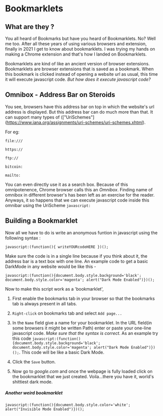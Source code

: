 # Bookmarklets

## What are they ?
You all heard of Bookmarks but have you heard of Bookmarklets. No? Well me too. After all these years of using various browsers and extension, finally in 2021 I get to know about bookmarklets. I was trying my hands on making a Chrome extension and that's how I landed on Bookmarklets.


Bookmarklets are kind of like an ancient version of browser extensions. Bookmarklets are browser extensions that is saved as a bookmark. When this bookmark is clicked instead of opening a website url as usual, this time it will execute javascript code. *But how does it execute javascript code?*


## Omnibox - Address Bar on Steroids
You see, browsers have this address bar on top in which the website's url address is displayed. But this address bar can do much more than that. It can support many types of (\["UriSchemes"](https://www.iana.org/assignments/uri-schemes/uri-schemes.xhtml).

For eg:
```
file:///

https://

ftp://

bitcoin:

mailto:
```

You can even directly use it as a search box. Because of this omnipotenence, Chrome browser calls this an *Omnibox*. Finding name of omnibox in different browser's has been left as an exercise for the reader. Anyways, it so happens that we can execute javascript code inside this omnibar using the UriScheme `javascript:`

## Building a Bookmarklet
Now all we have to do is write an anonymous funtion in javascript using the following syntax :


`javascript:(function(){ writeYOURcodeHERE })();`


Make sure the code is in a single line because if you think about it, the address bar is a text box with one line. An example code to get a basic DarkMode in any website would be like this - 


`javascript:(function(){document.body.style.background='black'; document.body.style.color='magenta'; alert("Dark Mode Enabled")})();`


Now to make this script work as a 'bookmarklet',


1. First enable the bookmarks tab in your browser so that the bookmarks tab is always present in all tabs.


2. `Right-click` on bookmarks tab and select `Add page...`


3. In the `Name` field give a name for your bookmarklet. In the URL field(in some browsers it might be written Path) enter or paste your one-line javascript code. *Make sure that the syntax is correct*. As an example try this code `javascript:(function(){document.body.style.background='black'; document.body.style.color='magenta'; alert("Dark Mode Enabled")})();`. This code will be like a basic Dark Mode.


4. Click the `Save` button.


5. Now go to *google.com* and once the webpage is fully loaded click on the bookmarklet that we just created. Voila...there you have it, world's shittiest dark mode.


##### Another weird bookmarklet
`javascript:(function(){document.body.style.color='white'; alert("Invisible Mode Enabled")})();`
